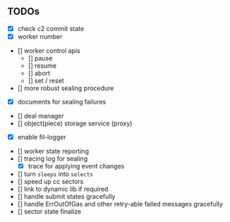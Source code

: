 ## TODOs
- [x] check c2 commit state
- [x] worker number
- [] worker control apis
  - [] pause
  - [] resume
  - [] abort
  - [] set / reset
- [] more robust sealing procedure
- [x] documents for sealing failures
- [] deal manager
- [] object(piece) storage service (proxy)
- [x] enable fil-logger
- [] worker state reporting
- [] tracing log for sealing
  - [x] trace for applying event changes
- [] turn `sleeps` into `selects`
- [] speed up cc sectors
- [] link to dynamic lib if required
- [] handle submit states gracefully
- [] handle ErrOutOfGas and other retry-able failed messages gracefully
- [] sector state finalize
